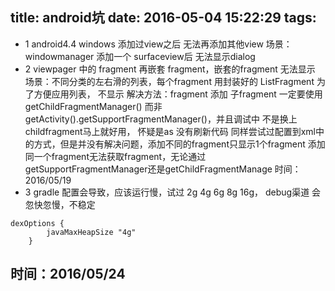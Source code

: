title: android坑
date: 2016-05-04 15:22:29
tags:
---
- 1 android4.4 windows 添加过view之后 无法再添加其他view
场景：windowmanager 添加一个 surfaceview后 无法显示dialog
- 2 viewpager 中的 fragment 再嵌套 fragment，嵌套的fragment 无法显示
场景：不同分类的左右滑的列表，每个fragment 用封装好的 ListFragment 为了方便应用列表，
不显示
解决方法：fragment 添加 子fragment 一定要使用 getChildFragmentManager() 而非
getActivity().getSupportFragmentManager()，并且调试中 不是换上childfragment马上就好用，
怀疑是as 没有刷新代码
同样尝试过配置到xml中的方式，但是并没有解决问题，添加不同的fragment只显示1个fragment
添加同一个fragment无法获取fragment，无论通过getSupportFragmentManager还是getChildFragmentManage
时间：2016/05/19
- 3 gradle 配置会导致，应该运行慢，试过 2g 4g 6g 8g 16g， debug渠道 会忽快忽慢，不稳定
```
dexOptions {
        javaMaxHeapSize "4g"
    }
```
时间：2016/05/24
- 

